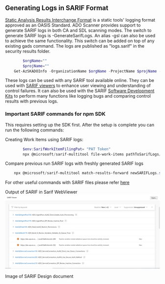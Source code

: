 ## Generating Logs in SARIF Format


[Static Analysis Results Interchange Format](https://sarifweb.azurewebsites.net/) is a static tools' logging format approved as an OASIS Standard. ADO Scanner provides support to generate SARIF logs in both CA and SDL scanning modes. The switch to generate SARIF logs is -GenerateSarifLogs. An alias -gsl can also be used to achieve the same functionality. This switch can be added on top of any existing gads command. The logs are published as "logs.sarif" in the security results folder.   

```PowerShell
        $orgName=""
        $projName=""
	Get-AzSKADOInfo -OrganizationName $orgName -ProjectName $projName -GenerateSarifLogs
```

These logs can be used with any SARIF tool available online. They can be used with [SARIF viewers](https://sarifweb.azurewebsites.net/#Viewers) to enhance user viewing and understanding of control failures. It can also be used with the SARIF [Software Development Kits](https://github.com/microsoft/sarif-sdk) to perform many functions like logging bugs and comparing control results with previous logs.

###  Important SARIF commands for npm SDK

This requires setting up the SDK first. After the setup is complete you can run the following commands:

Creating Work Items using SARIF logs: 
```PowerShell
        $env:SarifWorkItemFilingPat= "PAT Token"
        npx @microsoft/sarif-multitool file-work-items pathToSarifLogs/logs.sarif --host-uri https://dev.azure.com/OrgName/ProjName --split PerResult

```

Compare previous run SARIF logs with freshly generated SARIF logs
```PowerShell
    npx @microsoft/sarif-multitool match-results-forward newSARIFLogs.sarif -r oldSarifLogs.sarif -o ComparedLogsOutput.sarif
```

For other useful commands with SARIF files please refer [here](https://github.com/microsoft/sarif-sdk/blob/main/docs/multitool-usage.md)

Output of SARIF in Sarif WebViewer
<kbd>
![SarifLogs_WebView](../Images/SarifWebViewer.PNG)  
</kbd>

Image of SARIF Design document